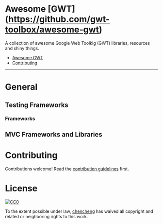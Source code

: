 # Awesome [GWT] (https://github.com/gwt-toolbox/awesome-gwt)

A collection of awesome Google Web Toolkig (GWT) libraries, resources and shiny things.

* [Awesome GWT](#awesome-gwt)
* [Contributing](#contributing)

----

# General

## Testing Frameworks

### Frameworks


## MVC Frameworks and Libraries

# Contributing

Contributions welcome! Read the [contribution guidelines](CONTRIBUTING.md) first.


# License

[![CC0](http://i.creativecommons.org/p/zero/1.0/88x31.png)](http://creativecommons.org/publicdomain/zero/1.0/)

To the extent possible under law, [chencheng](https://github.com/sorrycc) has waived all copyright and related or neighboring rights to this work.
